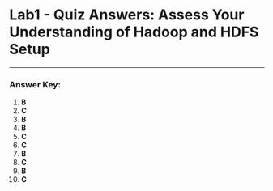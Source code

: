 
# Lab1 - Quiz Answers: Assess Your Understanding of Hadoop and HDFS Setup

---

### **Answer Key:**

1. **B**  
2. **C**  
3. **B**  
4. **B**  
5. **C**  
6. **C**  
7. **B**  
8. **C**  
9. **B**  
10. **C**

